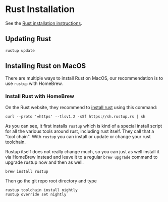 # Rust Installation

See the [Rust installation instructions](https://www.rust-lang.org/tools/install).

## Updating Rust

```shell
rustup update
```

## Installing Rust on MacOS

There are multiple ways to install Rust on MacOS, our recommendation is to use
`rustup` with HomeBrew.

### Install Rust with HomeBrew

On the Rust website, they recommend to [install rust](https://www.rust-lang.org/tools/install)
using this command:

```shell
curl --proto '=https' --tlsv1.2 -sSf https://sh.rustup.rs | sh
```

As you can see, it first installs `rustup` which is kind of a special install script
for all the various tools around rust, including rust itself.
They call that a "tool chain".
With `rustup` you can install or update or change your rust toolchain.

Rustup itself does not really change much, so you can just as well install it
via HomeBrew instead and leave it to a regular `brew upgrade` command to upgrade rustup
now and then as well.

```shell
brew install rustup
```

Then go the git repo root directory and type

```shell
rustup toolchain install nightly
rustup override set nightly
```
